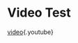<!-- TITLE: VIDEO TEST -->
<!-- SUBTITLE: A quick summary of Video Test -->

# Video Test
[video](https://www.youtube.com/watch?v=D7kAEnM0rDY){.youtube}
